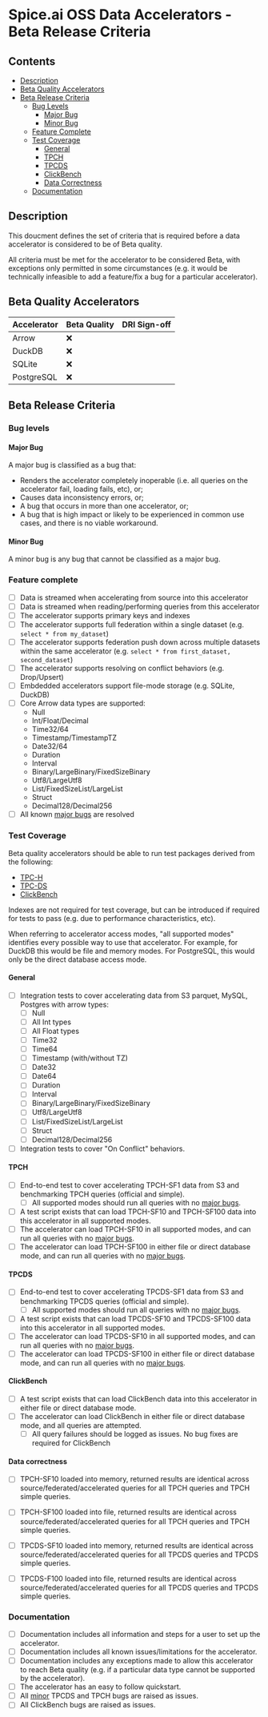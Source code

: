 # Spice.ai OSS Data Accelerators - Beta Release Criteria

## Contents

- [Description](#description)
- [Beta Quality Accelerators](#beta-quality-accelerators)
- [Beta Release Criteria](#beta-release-criteria)
  - [Bug Levels](#bug-levels)
    - [Major Bug](#major-bug)
    - [Minor Bug](#minor-bug)
  - [Feature Complete](#feature-complete)
  - [Test Coverage](#test-coverage)
    - [General](#general)
    - [TPCH](#tpch)
    - [TPCDS](#tpcds)
    - [ClickBench](#clickbench)
    - [Data Correctness](#data-correctness)
  - [Documentation](#documentation)

## Description

This doucment defines the set of criteria that is required before a data accelerator is considered to be of Beta quality.

All criteria must be met for the accelerator to be considered Beta, with exceptions only permitted in some circumstances (e.g. it would be technically infeasible to add a feature/fix a bug for a particular accelerator).

## Beta Quality Accelerators

| Accelerator | Beta Quality | DRI Sign-off |
| - | - | - |
| Arrow | ❌ |  |
| DuckDB | ❌ |  |
| SQLite | ❌ |  |
| PostgreSQL | ❌ |  |

## Beta Release Criteria

### Bug levels

#### Major Bug

A major bug is classified as a bug that:

- Renders the accelerator completely inoperable (i.e. all queries on the accelerator fail, loading fails, etc), or;
- Causes data inconsistency errors, or;
- A bug that occurs in more than one accelerator, or;
- A bug that is high impact or likely to be experienced in common use cases, and there is no viable workaround.

#### Minor Bug

A minor bug is any bug that cannot be classified as a major bug.

### Feature complete

- [ ] Data is streamed when accelerating from source into this accelerator
- [ ] Data is streamed when reading/performing queries from this accelerator
- [ ] The accelerator supports primary keys and indexes
- [ ] The accelerator supports full federation within a single dataset (e.g. `select * from my_dataset`)
- [ ] The accelerator supports federation push down across multiple datasets within the same accelerator (e.g. `select * from first_dataset, second_dataset`)
- [ ] The accelerator supports resolving on conflict behaviors (e.g. Drop/Upsert)
- [ ] Embdedded accelerators support file-mode storage (e.g. SQLite, DuckDB)
- [ ] Core Arrow data types are supported:
  - Null
  - Int/Float/Decimal
  - Time32/64
  - Timestamp/TimestampTZ
  - Date32/64
  - Duration
  - Interval
  - Binary/LargeBinary/FixedSizeBinary
  - Utf8/LargeUtf8
  - List/FixedSizeList/LargeList
  - Struct
  - Decimal128/Decimal256
- [ ] All known [major bugs](#bug-levels) are resolved

### Test Coverage

Beta quality accelerators should be able to run test packages derived from the following:

- [TPC-H](https://www.tpc.org/tpch/)
- [TPC-DS](https://www.tpc.org/tpcds/)
- [ClickBench](https://github.com/ClickHouse/ClickBench)

Indexes are not required for test coverage, but can be introduced if required for tests to pass (e.g. due to performance characteristics, etc).

When referring to accelerator access modes, "all supported modes" identifies every possible way to use that accelerator. For example, for DuckDB this would be file and memory modes. For PostgreSQL, this would only be the direct database access mode.

#### General

- [ ] Integration tests to cover accelerating data from S3 parquet, MySQL, Postgres with arrow types:
  - [ ] Null
  - [ ] All Int types
  - [ ] All Float types
  - [ ] Time32
  - [ ] Time64
  - [ ] Timestamp (with/without TZ)
  - [ ] Date32
  - [ ] Date64
  - [ ] Duration
  - [ ] Interval
  - [ ] Binary/LargeBinary/FixedSizeBinary
  - [ ] Utf8/LargeUtf8
  - [ ] List/FixedSizeList/LargeList
  - [ ] Struct
  - [ ] Decimal128/Decimal256
- [ ] Integration tests to cover "On Conflict" behaviors.

#### TPCH

- [ ] End-to-end test to cover accelerating TPCH-SF1 data from S3 and benchmarking TPCH queries (official and simple).
  - [ ] All supported modes should run all queries with no [major bugs](#bug-levels).
- [ ] A test script exists that can load TPCH-SF10 and TPCH-SF100 data into this accelerator in all supported modes.
- [ ] The accelerator can load TPCH-SF10 in all supported modes, and can run all queries with no [major bugs](#bug-levels).
- [ ] The accelerator can load TPCH-SF100 in either file or direct database mode, and can run all queries with no [major bugs](#bug-levels).

#### TPCDS

- [ ] End-to-end test to cover accelerating TPCDS-SF1 data from S3 and benchmarking TPCDS queries (official and simple).
  - [ ] All supported modes should run all queries with no [major bugs](#bug-levels).
- [ ] A test script exists that can load TPCDS-SF10 and TPCDS-SF100 data into this accelerator in all supported modes.
- [ ] The accelerator can load TPCDS-SF10 in all supported modes, and can run all queries with no [major bugs](#bug-levels).
- [ ] The accelerator can load TPCDS-SF100 in either file or direct database mode, and can run all queries with no [major bugs](#bug-levels).

#### ClickBench

- [ ] A test script exists that can load ClickBench data into this accelerator in either file or direct database mode.
- [ ] The accelerator can load ClickBench in either file or direct database mode, and all queries are attempted.
  - [ ] All query failures should be logged as issues. No bug fixes are required for ClickBench

#### Data correctness

- [ ] TPCH-SF10 loaded into memory, returned results are identical across source/federated/accelerated queries for all TPCH queries and TPCH simple queries.
- [ ] TPCH-SF100 loaded into file, returned results are identical across source/federated/accelerated queries for all TPCH queries and TPCH simple queries.

- [ ] TPCDS-SF10 loaded into memory, returned results are identical across source/federated/accelerated queries for all TPCDS queries and TPCDS simple queries.
- [ ] TPCDS-F100 loaded into file, returned results are identical across source/federated/accelerated queries for all TPCDS queries and TPCDS simple queries.

### Documentation

- [ ] Documentation includes all information and steps for a user to set up the accelerator.
- [ ] Documentation includes all known issues/limitations for the accelerator.
- [ ] Documentation includes any exceptions made to allow this accelerator to reach Beta quality (e.g. if a particular data type cannot be supported by the accelerator).
- [ ] The accelerator has an easy to follow quickstart.
- [ ] All [minor](#bug-levels) TPCDS and TPCH bugs are raised as issues.
- [ ] All ClickBench bugs are raised as issues.
